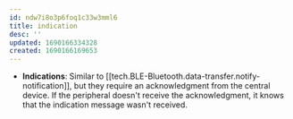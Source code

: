 ```yaml
---
id: ndw7i8o3p6foq1c33w3mml6
title: indication
desc: ''
updated: 1690166334328
created: 1690166169653
---
```


- **Indications**: Similar to [[tech.BLE-Bluetooth.data-transfer.notify-notification]], but they require an acknowledgment from the central device. If the peripheral doesn't receive the acknowledgment, it knows that the indication message wasn't received.
